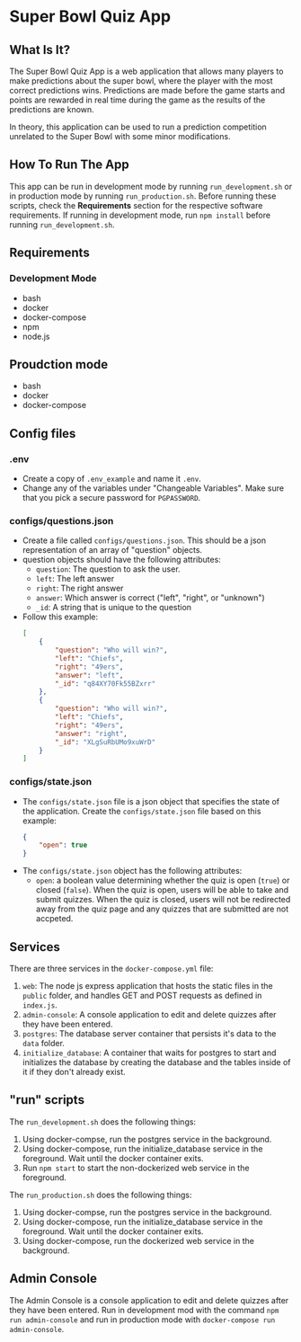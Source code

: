 # Super Bowl Quiz App

## What Is It?

The Super Bowl Quiz App is a web application that allows many players to make predictions about the super bowl, where the player with the most correct predictions wins. Predictions are made before the game starts and points are rewarded in real time during the game as the results of the predictions are known.

In theory, this application can be used to run a prediction competition unrelated to the Super Bowl with some minor modifications.

## How To Run The App

This app can be run in development mode by running `run_development.sh` or in production mode by running `run_production.sh`. Before running these scripts, check the **Requirements** section for the respective software requirements. If running in development mode, run `npm install` before running `run_development.sh`.

## Requirements

### Development Mode

* bash
* docker
* docker-compose
* npm
* node.js

## Proudction mode

* bash
* docker
* docker-compose

## Config files

### .env
* Create a copy of `.env_example` and name it `.env`.
* Change any of the variables under "Changeable Variables". Make sure that you pick a secure password for `PGPASSWORD`.

### configs/questions.json
* Create a file called `configs/questions.json`. This should be a json representation of an array of "question" objects.
* question objects should have the following attributes:
    * `question`: The question to ask the user.
    * `left`: The left answer
    * `right`: The right answer
    * `answer`: Which answer is correct ("left", "right", or "unknown")
    * `_id`: A string that is unique to the question
* Follow this example:
    ```json
    [
        {
            "question": "Who will win?",
            "left": "Chiefs",
            "right": "49ers",
            "answer": "left",
            "_id": "q84XY70Fk55BZxrr"
        },
        {
            "question": "Who will win?",
            "left": "Chiefs",
            "right": "49ers",
            "answer": "right",
            "_id": "XLgSuRbUMo9xuWrD"
        }
    ]
    ```
### configs/state.json
* The `configs/state.json` file is a json object that specifies the state of the application. Create the `configs/state.json` file based on this example:
    ```json
    {
        "open": true
    }
    ```
* The `configs/state.json` object has the following attributes:
    * `open`: a boolean value determining whether the quiz is open (`true`) or closed (`false`). When the quiz is open, users will be able to take and submit quizzes. When the quiz is closed, users will not be redirected away from the quiz page and any quizzes that are submitted are not accpeted.


## Services

There are three services in the `docker-compose.yml` file:
1. `web`: The node js express application that hosts the static files in the `public` folder, and handles GET and POST requests as defined in `index.js`.
1. `admin-console`: A console application to edit and delete quizzes after they have been entered.
1. `postgres`: The database server container that persists it's data to the `data` folder.
1. `initialize_database`: A container that waits for postgres to start and initializes the database by creating the database and the tables inside of it if they don't already exist.

## "run" scripts

The `run_development.sh` does the following things:
1. Using docker-compse, run the postgres service in the background.
1. Using docker-compose, run the initialize_database service in the foreground. Wait until the docker container exits.
1. Run `npm start` to start the non-dockerized web service in the foreground.

The `run_production.sh` does the following things:
1. Using docker-compse, run the postgres service in the background.
1. Using docker-compose, run the initialize_database service in the foreground. Wait until the docker container exits.
1. Using docker-compose, run the dockerized web service in the background.

## Admin Console

The Admin Console is a console application to edit and delete quizzes after they have been entered. Run in development mod with the command `npm run admin-console` and run in production mode with `docker-compose run admin-console`.
